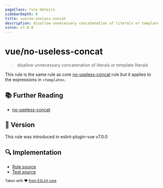```yaml
---
pageClass: rule-details
sidebarDepth: 0
title: vue/no-useless-concat
description: disallow unnecessary concatenation of literals or template literals
since: v7.0.0
---
```

# vue/no-useless-concat

> disallow unnecessary concatenation of literals or template literals

This rule is the same rule as core [no-useless-concat] rule but it applies to the expressions in `<template>`.

## :books: Further Reading

- [no-useless-concat]

[no-useless-concat]: https://eslint.org/docs/rules/no-useless-concat

## :rocket: Version

This rule was introduced in eslint-plugin-vue v7.0.0

## :mag: Implementation

- [Rule source](https://github.com/vuejs/eslint-plugin-vue/blob/master/lib/rules/no-useless-concat.js)
- [Test source](https://github.com/vuejs/eslint-plugin-vue/blob/master/tests/lib/rules/no-useless-concat.js)

<sup>Taken with ❤️ [from ESLint core](https://eslint.org/docs/rules/no-useless-concat)</sup>
